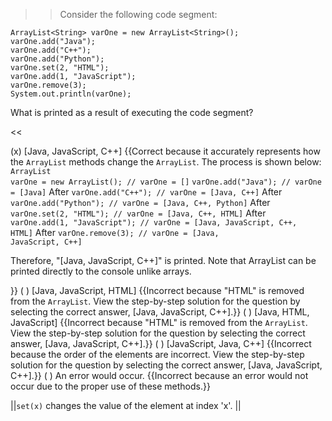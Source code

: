 >>Consider the following code segment:
<pre><code class="java language-java">ArrayList&lt;String&gt; varOne = new ArrayList&lt;String&gt;();
varOne.add("Java");
varOne.add("C++");
varOne.add("Python");
varOne.set(2, "HTML");
varOne.add(1, "JavaScript");
varOne.remove(3);
System.out.println(varOne);
</code></pre>
<p>What is printed as a result of executing the code segment?</p><<

(x) [Java, JavaScript, C++] {{Correct because it accurately represents how the <code>ArrayList</code> methods change the <code>ArrayList</code>. The process is shown below: <code>ArrayList varOne = new ArrayList(); // varOne = []</code> <code>varOne.add("Java"); // varOne = [Java]</code> After <code>varOne.add("C++"); // varOne = [Java, C++]</code> After <code>varOne.add("Python"); // varOne = [Java, C++, Python]</code> After <code>varOne.set(2, "HTML"); // varOne = [Java, C++, HTML]</code> After <code>varOne.add(1, "JavaScript"); // varOne = [Java, JavaScript, C++, HTML]</code> After <code>varOne.remove(3); // varOne = [Java, JavaScript, C++]</code> <p>Therefore, "[Java, JavaScript, C++]" is printed. Note that ArrayList can be printed directly to the console unlike arrays.</p>}}
( ) [Java, JavaScript, HTML] {{Incorrect because "HTML" is removed from the <code>ArrayList</code>. View the step-by-step solution for the question by selecting the correct answer, [Java, JavaScript, C++].}}
( ) [Java, HTML, JavaScript] {{Incorrect because "HTML" is removed from the <code>ArrayList</code>. View the step-by-step solution for the question by selecting the correct answer, [Java, JavaScript, C++].}}
( ) [JavaScript, Java, C++] {{Incorrect because the order of the elements are incorrect. View the step-by-step solution for the question by selecting the correct answer, [Java, JavaScript, C++].}}
( ) An error would occur. {{Incorrect because an error would not occur due to the proper use of these methods.}}

||<code>set(x)</code> changes the value of the element at index 'x'. ||
